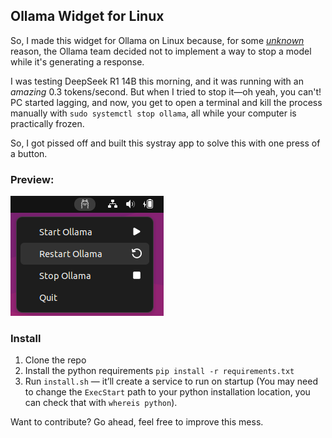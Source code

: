 ## Ollama Widget for Linux

So, I made this widget for Ollama on Linux because, for some [_unknown_](https://github.com/ollama/ollama/issues/690) reason, the Ollama team decided not to implement a way to stop a model while it's generating a response.

I was testing DeepSeek R1 14B this morning, and it was running with an _amazing_ 0.3 tokens/second. But when I tried to stop it—oh yeah, you can't! PC started lagging, and now, you get to open a terminal and kill the process manually with `sudo systemctl stop ollama`, all while your computer is practically frozen.

So, I got pissed off and built this systray app to solve this with one press of a button.

### Preview:
![](assets/view.png)

### Install

1. Clone the repo
2. Install the python requirements `pip install -r requirements.txt`
3. Run `install.sh` — it’ll create a service to run on startup (You may need to change the `ExecStart` path to your python installation location, you can check that with `whereis python`). 

Want to contribute? Go ahead, feel free to improve this mess.
